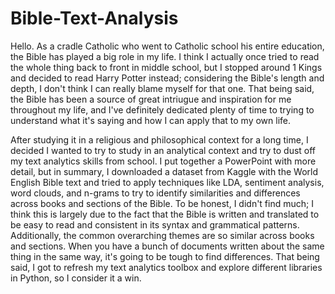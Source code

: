 # Bible-Text-Analysis

Hello. As a cradle Catholic who went to Catholic school his entire education, the Bible has played a big role in my life. I think I actually once tried to read the whole thing back to front in middle school, but I stopped around 1 Kings and decided to read Harry Potter instead; considering the Bible's length and depth, I don't think I can really blame myself for that one. That being said, the Bible has been a source of great intriugue and inspiration for me throughout my life, and I've definitely dedicated plenty of time to trying to understand what it's saying and how I can apply that to my own life. 

After studying it in a religious and philosophical context for a long time, I decided I wanted to try to study in an analytical context and try to dust off my text analytics skills from school. I put together a PowerPoint with more detail, but in summary, I downloaded a dataset from Kaggle with the World English Bible text and tried to apply techniques like LDA, sentiment analysis, word clouds, and n-grams to try to identify similarities and differences across books and sections of the Bible. To be honest, I didn't find much; I think this is largely due to the fact that the Bible is written and translated to be easy to read and consistent in its syntax and grammatical patterns. Additionally, the common overarching themes are so similar across books and sections. When you have a bunch of documents written about the same thing in the same way, it's going to be tough to find differences. That being said, I got to refresh my text analytics toolbox and explore different libraries in Python, so I consider it a win. 

